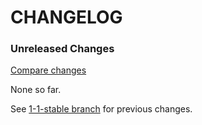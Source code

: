 # CHANGELOG

### Unreleased Changes

[Compare changes](https://github.com/codevise/activeadmin-searchable_select/compare/1-1-stable...master)

None so far.

See
[1-1-stable branch](https://github.com/codevise/activeadmin-searchable_select/blob/1-1-stable/CHANGELOG.md)
for previous changes.
